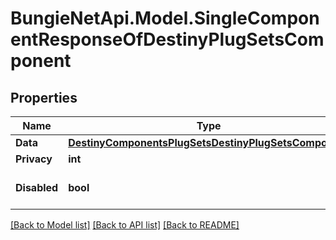 
# BungieNetApi.Model.SingleComponentResponseOfDestinyPlugSetsComponent

## Properties

Name | Type | Description | Notes
------------ | ------------- | ------------- | -------------
**Data** | [**DestinyComponentsPlugSetsDestinyPlugSetsComponent**](DestinyComponentsPlugSetsDestinyPlugSetsComponent.md) |  | [optional] 
**Privacy** | **int** |  | [optional] 
**Disabled** | **bool** | If true, this component is disabled. | [optional] 

[[Back to Model list]](../README.md#documentation-for-models)
[[Back to API list]](../README.md#documentation-for-api-endpoints)
[[Back to README]](../README.md)

